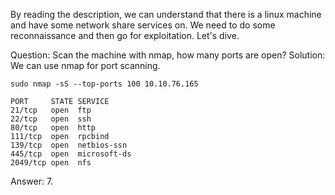 By reading the description, we can understand that there is a linux machine and have some network share services on. We need to do some reconnaissance and then go for exploitation. Let's dive.

Question: Scan the machine with nmap, how many ports are open?
Solution: We can use nmap for port scanning.

`sudo nmap -sS --top-ports 100 10.10.76.165`

```
PORT     STATE SERVICE
21/tcp   open  ftp
22/tcp   open  ssh
80/tcp   open  http
111/tcp  open  rpcbind
139/tcp  open  netbios-ssn
445/tcp  open  microsoft-ds
2049/tcp open  nfs
```
Answer: 7.

